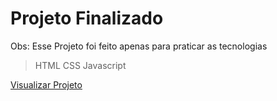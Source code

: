 # Projeto Finalizado

Obs: Esse Projeto foi feito apenas para praticar as tecnologias<br>

> HTML
> CSS
> Javascript


[Visualizar Projeto](https://apresentaconsoles.netlify.app)
